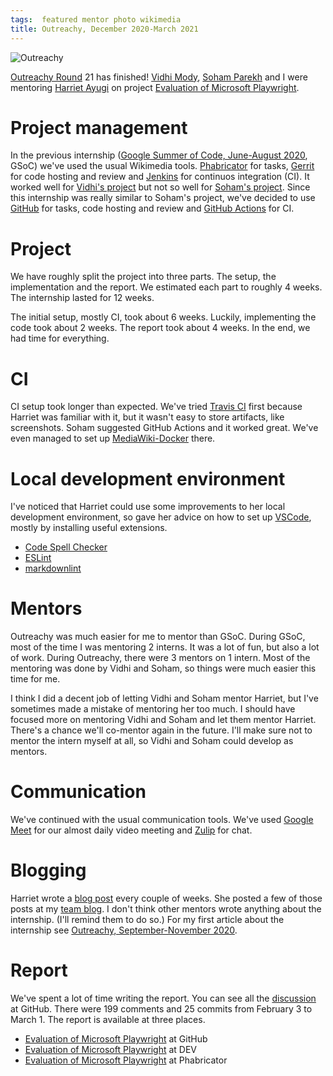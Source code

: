```yaml
---
tags:  featured mentor photo wikimedia
title: Outreachy, December 2020-March 2021
---
```

![Outreachy](/assets/outreachy-december-march-2021.png "Outreachy")

[Outreachy Round](https://www.mediawiki.org/wiki/Outreachy/Round_21) 21 has finished! [Vidhi Mody](https://www.vidhimody.me/), [Soham Parekh](https://www.sohamp.dev/) and I were mentoring [Harriet Ayugi](https://harriet-ayugi.onrender.com/) on project [Evaluation of Microsoft Playwright](https://phabricator.wikimedia.org/T262682).

# Project management

In the previous internship ([Google Summer of Code, June-August 2020](/gsoc-june-august-2020), GSoC) we've used the usual Wikimedia tools. [Phabricator](https://phabricator.wikimedia.org) for tasks, [Gerrit](https://gerrit.wikimedia.org) for code hosting and review and [Jenkins](https://integration.wikimedia.org/ci) for continuos integration (CI). It worked well for [Vidhi's project](https://phabricator.wikimedia.org/T247844) but not so well for [Soham's project](https://phabricator.wikimedia.org/T248738). Since this internship was really similar to Soham's project, we've decided to use [GitHub](https://github.com/hariclerry/mediawiki) for tasks, code hosting and review and [GitHub Actions](https://github.com/features/actions) for CI.

# Project

We have roughly split the project into three parts. The setup, the implementation and the report. We estimated each part to roughly 4 weeks. The internship lasted for 12 weeks.

The initial setup, mostly CI, took about 6 weeks. Luckily, implementing the code took about 2 weeks. The report took about 4 weeks. In the end, we had time for everything.

# CI

CI setup took longer than expected. We've tried [Travis CI](https://travis-ci.com/) first because Harriet was familiar with it, but it wasn't easy to store artifacts, like screenshots. Soham suggested GitHub Actions and it worked great. We've even managed to set up [MediaWiki-Docker](https://www.mediawiki.org/wiki/MediaWiki-Docker) there.

# Local development environment

I've noticed that Harriet could use some improvements to her local development environment, so gave her advice on how to set up [VSCode](https://code.visualstudio.com/), mostly by installing useful extensions.

- [Code Spell Checker](https://marketplace.visualstudio.com/items?itemName=streetsidesoftware.code-spell-checker)
- [ESLint](https://marketplace.visualstudio.com/items?itemName=dbaeumer.vscode-eslint)
- [markdownlint](https://marketplace.visualstudio.com/items?itemName=DavidAnson.vscode-markdownlint)

# Mentors

Outreachy was much easier for me to mentor than GSoC. During GSoC, most of the time I was mentoring 2 interns. It was a lot of fun, but also a lot of work. During Outreachy, there were 3 mentors on 1 intern. Most of the mentoring was done by Vidhi and Soham, so things were much easier this time for me.

I think I did a decent job of letting Vidhi and Soham mentor Harriet, but I've sometimes made a mistake of mentoring her too much. I should have focused more on mentoring Vidhi and Soham and let them mentor Harriet. There's a chance we'll co-mentor again in the future. I'll make sure not to mentor the intern myself at all, so Vidhi and Soham could develop as mentors.

# Communication

We've continued with the usual communication tools. We've used [Google Meet](https://meet.google.com/) for our almost daily video meeting and [Zulip](https://wikimedia.zulipchat.com) for chat.

# Blogging

Harriet wrote a [blog post](https://dev.to/hariclerry) every couple of weeks. She posted a few of those posts at my [team blog](https://phabricator.wikimedia.org/phame/blog/view/21/). I don't think other mentors wrote anything about the internship. (I'll remind them to do so.) For my first article about the internship see [Outreachy, September-November 2020](/outreachy-september-november-2020).

# Report

We've spent a lot of time writing the report. You can see all the [discussion](https://github.com/hariclerry/mediawiki/pull/86) at GitHub. There were 199 comments and 25 commits from February 3 to March 1. The report is available at three places.

- [Evaluation of Microsoft Playwright](https://github.com/hariclerry/mediawiki/blob/master/tests/playwright/Report.md) at GitHub
- [Evaluation of Microsoft Playwright](https://dev.to/hariclerry/evaluation-of-microsoft-playwright-28oi) at DEV
- [Evaluation of Microsoft Playwright](https://phabricator.wikimedia.org/phame/post/view/231/evaluation_of_microsoft_playwright/) at Phabricator
